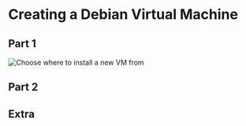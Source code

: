 # Creating a Debian Virtual Machine
## Part 1
![Choose where to install a new VM from](./assets/images/debvm1_newvm.ong)
## Part 2

## Extra
